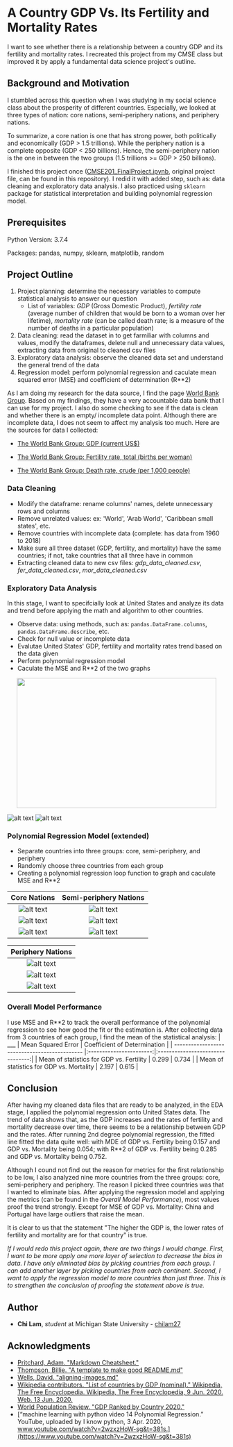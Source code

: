 # A Country GDP Vs. Its Fertility and Mortality Rates

I want to see whether there is a relationship between a country GDP and its fertility and mortality rates. I recreated this project from my CMSE class but improved it by apply a fundamental data science project's outline.

## Background and Motivation

I stumbled across this question when I was studying in my social science class about the prosperity of different countries. Especially, we looked at three types of nation: core nations, semi-periphery nations, and periphery nations. 

To summarize, a core nation is one that has strong power, both politically and economically (GDP > 1.5 trillions). While the periphery nation is a complete opposite (GDP < 250 billions). Hence, the semi-periphery nation is the one in between the two groups (1.5 trillions >= GDP > 250 billions). 

I finished this project once ([CMSE201_FinalProject.ipynb](https://github.com/chilam27/P01_GDP_Fertility_Mortality_Relation/blob/master/CMSE201_FinalProject.ipynb), original project file, can be found in this repository). I redid it with added step, such as: data cleaning and exploratory data analysis. I also practiced using `sklearn` package for statistical interpretation and building polynomial regression model.

## Prerequisites
Python Version: 3.7.4

Packages: pandas, numpy, sklearn, matplotlib, random

## Project Outline
1. Project planning: determine the necessary variables to compute statistical analysis to answer our question
    - List of variables: _GDP_ (Gross Domestic Product), _fertility rate_ (average number of children that would be born to a woman over her lifetime), _mortality rate_ (can be called death rate; is a measure of the number of deaths in a particular population)
2. Data cleaning: read the dataset in to get farmiliar with columns and values, modify the dataframes, delete null and unnecessary data values, extracting data from original to cleaned csv files
3. Exploratory data analysis: observe the cleaned data set and understand the general trend of the data
4. Regression model: perform polynomial regression and caculate mean squared error (MSE) and coefficient of determination (R**2)

As I am doing my research for the data source, I find the page [World Bank Group](https://www.worldbank.org/). Based on my findings, they have a very accountable data bank that I can use for my project. I also do some checking to see if the data is clean and whether there is an empty/ incomplete data point. Although there are incomplete data, I does not seem to affect my analysis too much. Here are the sources for data I collected:

* [The World Bank Group: GDP (current US$)](https://data.worldbank.org/indicator/NY.GDP.MKTP.CD?most_recent_year_desc=false&view=map&year=2018)

* [The World Bank Group: Fertility rate, total (births per woman)](https://data.worldbank.org/indicator/SP.DYN.TFRT.IN/)

* [The World Bank Group: Death rate, crude (per 1,000 people)](https://data.worldbank.org/indicator/sp.dyn.cdrt.in)

### Data Cleaning

* Modify the dataframe: rename columns' names, delete unnecessary rows and columns
* Remove unrelated values: ex: 'World', 'Arab World', 'Caribbean small states', etc.
* Remove countries with incomplete data (complete: has data from 1960 to 2018)
* Make sure all three dataset (GDP, fertility, and mortality) have the same countries; if not, take countries that all three have in common
* Extracting cleaned data to new csv files: _gdp_data_cleaned.csv_, _fer_data_cleaned.csv_, _mor_data_cleaned.csv_

### Exploratory Data Analysis

In this stage, I want to specifcially look at United States and analyze its data and trend before applying the math and algorithm to other countries.

* Observe data: using methods, such as: `pandas.DataFrame.columns`, `pandas.DataFrame.describe`, etc.
* Check for null value or incomplete data
* Evalutae United States' GDP, fertility and mortality rates trend based on the data given
* Perform polynomial regression model
* Caculate the MSE and R**2 of the two graphs

<p align="center">
  <img width="460" height="300" src="https://github.com/chilam27/P01_GDP_Fertility_Mortality_Relation/blob/master/readme_image/us_gdp.png">
</p>

![alt text](https://github.com/chilam27/P01_GDP_Fertility_Mortality_Relation/blob/master/readme_image/us_gdp_fer.png "United States GDP vs. Fertility")
![alt text](https://github.com/chilam27/P01_GDP_Fertility_Mortality_Relation/blob/master/readme_image/us_gdp_mor.png "United States GDP vs. Mortality")

### Polynomial Regression Model (extended)

* Separate countries into three groups: core, semi-periphery, and periphery
* Randomly choose three countries from each group
* Creating a polynomial regression loop function to graph and caculate MSE and R**2

Core Nations             |  Semi-periphery Nations
:-------------------------:|:-------------------------:
![alt text](https://github.com/chilam27/P01_GDP_Fertility_Mortality_Relation/blob/master/readme_image/china_poly.png "China")  |  ![alt text](https://github.com/chilam27/P01_GDP_Fertility_Mortality_Relation/blob/master/readme_image/bel_poly.png "Belgium")
![alt text](https://github.com/chilam27/P01_GDP_Fertility_Mortality_Relation/blob/master/readme_image/can_poly.png "Canada")   |   ![alt text](https://github.com/chilam27/P01_GDP_Fertility_Mortality_Relation/blob/master/readme_image/pak_poly.png "Pakistan")
![alt text](https://github.com/chilam27/P01_GDP_Fertility_Mortality_Relation/blob/master/readme_image/in__poly.png "India")    |   ![alt text](https://github.com/chilam27/P01_GDP_Fertility_Mortality_Relation/blob/master/readme_image/nor_poly.png "Norway")

Periphery Nations             | 
:-------------------------:|
![alt text](https://github.com/chilam27/P01_GDP_Fertility_Mortality_Relation/blob/master/readme_image/mada_poly.png "Madagascar") |
![alt text](https://github.com/chilam27/P01_GDP_Fertility_Mortality_Relation/blob/master/readme_image/por_poly.png "Portugal")   |
![alt text](https://github.com/chilam27/P01_GDP_Fertility_Mortality_Relation/blob/master/readme_image/hati_poly.png "Hati")  |

### Overall Model Performance

I use MSE and R**2 to track the overall performance of the polynomial regression to see how good the fit or the estimation is. After collecting data from 3 countries of each group, I find the mean of the statistical analysis:
| ___                                           |   Mean Squared Error    |   Coefficient of Determination   |
| --------------------------------------------- |:-----------------------:|:--------------------------------:|
| Mean of statistics for GDP vs. Fertility      | 0.299                   | 0.734                            |
| Mean of statistics for GDP vs. Mortality      | 2.197                   | 0.615                            |


## Conclusion

After having my cleaned data files that are ready to be analyzed, in the EDA stage, I applied the polynomial regression onto United States data. The trend of data shows that, as the GDP increases and the rates of fertility and mortality decrease over time, there seems to be a relationship between GDP and the rates. After running 2nd degree polynomial regression, the fitted line fitted the data quite well: with MDE of GDP vs. Fertility being 0.157 and GDP vs. Mortality being 0.054; with R**2 of GDP vs. Fertility being 0.285 and GDP vs. Mortality being 0.752. 

Although I cound not find out the reason for metrics for the first relationship to be low, I also analyzed nine more countries from the three groups: core, semi-periphery and periphery. The reason I picked three countries was that I wanted to eliminate bias. After applying the regression model and applying the metrics (can be found in the _Overall Model Performance_), most values proof the trend strongly. Except for MSE of GDP vs. Mortality: China and Portugal have large outliers that raise the mean.

It is clear to us that the statement "The higher the GDP is, the lower rates of fertility and mortality are for that country" is true.

_If I would redo this project again, there are two things I would change. First, I want to be more apply one more layer of selection to decrease the bias in data. I have only eliminated bias by picking countries from each group. I can add another layer by picking countries from each continent. Second, I want to apply the regression model to more countries than just three. This is to strengthen the conclusion of proofing the statement above is true._

## Author

* **Chi Lam**, _student_ at Michigan State University - [chilam27](https://github.com/chilam27)

## Acknowledgments

* [Pritchard, Adam. "Markdown Cheatsheet."](https://github.com/adam-p/markdown-here/wiki/Markdown-Cheatsheet)
* [Thompson, Billie. "A template to make good README.md"](https://gist.github.com/PurpleBooth/109311bb0361f32d87a2)
* [Wells, David. "aligning-images.md"](https://gist.github.com/DavidWells/7d2e0e1bc78f4ac59a123ddf8b74932d)
* [Wikipedia contributors. "List of countries by GDP (nominal)." Wikipedia, The Free Encyclopedia. Wikipedia, The Free Encyclopedia, 9 Jun. 2020. Web. 13 Jun. 2020.](https://en.wikipedia.org/wiki/List_of_countries_by_GDP_%28nominal%29)
* [World Population Review. "GDP Ranked by Country 2020."](https://worldpopulationreview.com/countries/countries-by-gdp/)
* [“machine learning with python video 14 Polynomial Regression.” YouTube, uploaded by 
I know python, 3 Apr. 2020, www.youtube.com/watch?v=2wzxzHoW-sg&t=381s.](https://www.youtube.com/watch?v=2wzxzHoW-sg&t=381s)
